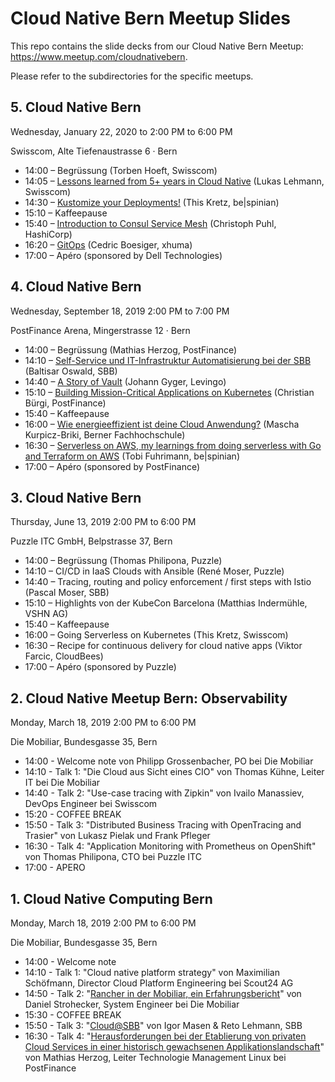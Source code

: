 # Cloud Native Bern Meetup Slides

This repo contains the slide decks from our Cloud Native Bern Meetup: https://www.meetup.com/cloudnativebern.

Please refer to the subdirectories for the specific meetups.

## 5. Cloud Native Bern

Wednesday, January 22, 2020 to 2:00 PM to 6:00 PM

Swisscom, Alte Tiefenaustrasse 6 · Bern

* 14:00 – Begrüssung (Torben Hoeft, Swisscom)
* 14:05 – [Lessons learned from 5+ years in Cloud Native](2020-01-22_meetup_5/cloud_native_lessons_learned_lukas_lehmann.pdf) (Lukas Lehmann, Swisscom)
* 14:30 – [Kustomize your Deployments!](2020-01-22_meetup_5/kustomize_your_deployments_this_kretz.pdf) (This Kretz, be|spinian)
* 15:10 – Kaffeepause
* 15:40 – [Introduction to Consul Service Mesh](2020-01-22_meetup_5/consul_service_mesh_101_christoph_puhl.pdf) (Christoph Puhl, HashiCorp)
* 16:20 – [GitOps](2020-01-22_meetup_5/gitops_cedric_boesiger.pdf) (Cedric Boesiger, xhuma)
* 17:00 – Apéro (sponsored by Dell Technologies)

## 4. Cloud Native Bern

Wednesday, September 18, 2019 2:00 PM to 7:00 PM

PostFinance Arena, Mingerstrasse 12 · Bern

* 14:00 – Begrüssung (Mathias Herzog, PostFinance)
* 14:10 – [Self-Service und IT-Infrastruktur Automatisierung bei der SBB](2019-09-18_meetup_4/sbb_baltisar_oswald.pdf) (Baltisar Oswald, SBB)
* 14:40 – [A Story of Vault](2019-09-18_meetup_4/story_of_vault_johann_gyger.pdf) (Johann Gyger, Levingo)
* 15:10 – [Building Mission-Critical Applications on Kubernetes](2019-09-18_meetup_4/building_mission_critical_applications_on_k8s_buergich.pdf) (Christian Bürgi, PostFinance)
* 15:40 – Kaffeepause
* 16:00 – [Wie energieeffizient ist deine Cloud Anwendung?](2019-09-18_meetup_4/energieeffizienz_cloud_anwendung_mascha_kurpicz-briki.pdf) (Mascha Kurpicz-Briki, Berner Fachhochschule)
* 16:30 – [Serverless on AWS, my learnings from doing serverless with Go and Terraform on AWS](2019-09-18_meetup_4/serverless_tobi_fuhrimann.pdf) (Tobi Fuhrimann, be|spinian)
* 17:00 – Apéro (sponsored by PostFinance)

## 3. Cloud Native Bern

Thursday, June 13, 2019 2:00 PM to 6:00 PM

Puzzle ITC GmbH, Belpstrasse 37, Bern

* 14:00 – Begrüssung (Thomas Philipona, Puzzle)
* 14:10 – CI/CD in IaaS Clouds with Ansible (René Moser, Puzzle)
* 14:40 – Tracing, routing and policy enforcement / first steps with Istio (Pascal Moser, SBB)
* 15:10 – Highlights von der KubeCon Barcelona (Matthias Indermühle, VSHN AG)
* 15:40 – Kaffeepause
* 16:00 – Going Serverless on Kubernetes (This Kretz, Swisscom)
* 16:30 – Recipe for continuous delivery for cloud native apps (Viktor Farcic, CloudBees)
* 17:00 – Apéro (sponsored by Puzzle)

## 2. Cloud Native Meetup Bern: Observability

Monday, March 18, 2019 2:00 PM to 6:00 PM

Die Mobiliar, Bundesgasse 35, Bern

* 14:00 - Welcome note von Philipp Grossenbacher, PO bei Die Mobiliar
* 14:10 - Talk 1: "Die Cloud aus Sicht eines CIO" von Thomas Kühne, Leiter IT bei Die Mobiliar
* 14:40 - Talk 2: "Use-case tracing with Zipkin" von Ivailo Manassiev, DevOps Engineer bei Swisscom
* 15:20 - COFFEE BREAK
* 15:50 - Talk 3: "Distributed Business Tracing with OpenTracing and Trasier" von Lukasz Pielak und Frank Pfleger
* 16:30 - Talk 4: "Application Monitoring with Prometheus on OpenShift" von Thomas Philipona, CTO bei Puzzle ITC
* 17:00 - APERO

## 1. Cloud Native Computing Bern

Monday, March 18, 2019 2:00 PM to 6:00 PM

Die Mobiliar, Bundesgasse 35, Bern

* 14:00 - Welcome note
* 14:10 - Talk 1: "Cloud native platform strategy" von Maximilian Schöfmann, Director Cloud Platform Engineering bei Scout24 AG
* 14:50 - Talk 2: "[Rancher in der Mobiliar, ein Erfahrungsbericht](2018-11-01_meetup_1/rancher_mobiliar_daniel_strohecker.pdf)" von Daniel Strohecker, System Engineer bei Die Mobiliar
* 15:30 - COFFEE BREAK
* 15:50 - Talk 3: "[Cloud@SBB](2018-11-01_meetup_1/cloud_computing_sbb_masen_lehmann.pdf)" von Igor Masen & Reto Lehmann, SBB
* 16:30 - Talk 4: "[Herausforderungen bei der Etablierung von privaten Cloud Services in einer historisch gewachsenen Applikationslandschaft](2018-11-01_meetup_1/herausforderungen_private_cloud_mathias_herzog.pdf)" von Mathias Herzog, Leiter Technologie Management Linux bei PostFinance
